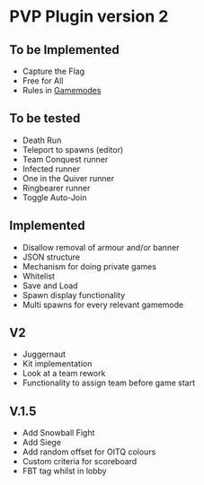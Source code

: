 PVP Plugin version 2
===========


## To be Implemented
* Capture the Flag
* Free for All
* Rules in [Gamemodes](src/main/java/com/mcmiddleearth/pvpplugin/statics/Gamemodes.java)

## To be tested
* Death Run
* Teleport to spawns (editor)
* Team Conquest runner
* Infected runner
* One in the Quiver runner
* Ringbearer runner
* Toggle Auto-Join

## Implemented
* Disallow removal of armour and/or banner
* JSON structure
* Mechanism for doing private games
* Whitelist
* Save and Load
* Spawn display functionality
* Multi spawns for every relevant gamemode

## V2
* Juggernaut
* Kit implementation
* Look at a team rework
* Functionality to assign team before game start

## V.1.5
* Add Snowball Fight
* Add Siege
* Add random offset for OITQ colours
* Custom criteria for scoreboard
* FBT tag whilst in lobby